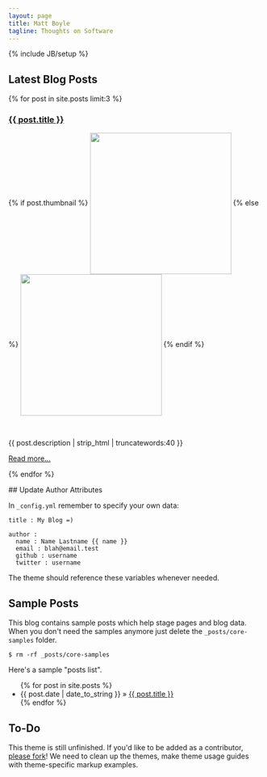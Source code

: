 ```yaml
---
layout: page
title: Matt Boyle
tagline: Thoughts on Software
---
```

{% include JB/setup %}

## Latest Blog Posts
<p>
<div class="row col-xs-12">
  {% for post in site.posts limit:3 %}
  <div>
    <a href="{{ BASE_PATH }}{{ post.url }}"><h3>{{ post.title }}</h3></a>
  <p>{% if post.thumbnail %}
    <img src="{{ post.thumbnail }}" style="height: 280px" align="center" />
  {% else %}
    <img src="/images/nothumbnail.jpg" style="height: 280px" align="center" />
  {% endif %}</p>
  <p>&nbsp;</p>
  <p>
  {{ post.description | strip_html | truncatewords:40 }}
  </p>
  <p>
  <a class="btn" href="{{ BASE_PATH }}{{ post.url }}">Read more...</a>
  </p>
  </div>
  {% endfor %}
</div>
</p>
## Update Author Attributes

In `_config.yml` remember to specify your own data:
    
    title : My Blog =)
    
    author :
      name : Name Lastname {{ name }}
      email : blah@email.test
      github : username
      twitter : username

The theme should reference these variables whenever needed.
    
## Sample Posts

This blog contains sample posts which help stage pages and blog data.
When you don't need the samples anymore just delete the `_posts/core-samples` folder.

    $ rm -rf _posts/core-samples

Here's a sample "posts list".

<ul class="posts">
  {% for post in site.posts %}
    <li><span>{{ post.date | date_to_string }}</span> &raquo; <a href="{{ BASE_PATH }}{{ post.url }}">{{ post.title }}</a></li>
  {% endfor %}
</ul>

## To-Do

This theme is still unfinished. If you'd like to be added as a contributor, [please fork](http://github.com/plusjade/jekyll-bootstrap)!
We need to clean up the themes, make theme usage guides with theme-specific markup examples.


